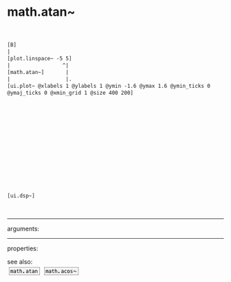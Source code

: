 # math.atan~

```


[B]
|
[plot.linspace~ -5 5]
|                 ^|
[math.atan~]       |
|                  |.
[ui.plot~ @xlabels 1 @ylabels 1 @ymin -1.6 @ymax 1.6 @ymin_ticks 0 @ymaj_ticks 0 @xmin_grid 1 @size 400 200]














[ui.dsp~]

            
```
---
arguments:


---
properties:


see also:<br>
![math.atan](img/object_math.atan.png)
![math.acos~](img/object_math.acos~.png)
